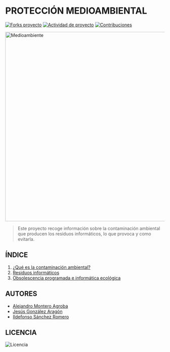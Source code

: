 # PROTECCIÓN MEDIOAMBIENTAL

[![Forks proyecto](https://img.shields.io/badge/Forks-blue)](https://github.com/alemonterx/informatica-ambiental/forks)
[![Actividad de proyecto](https://img.shields.io/badge/Actividad-purple)](https://github.com/alemonterx/informatica-ambiental/activity)
[![Contribuciones](https://img.shields.io/badge/Contribuciones-brown)](https://github.com/alemonterx/informatica-ambiental/graphs/contributors)

<img src="img/portada.jpg" alt="Medioambiente" width="600px">

> Este proyecto recoge información sobre la contaminación ambiental que producen los residuos informáticos, lo que provoca y como evitarla.

## ÍNDICE
1. [¿Qué es la contaminación ambiental?](contaminacion.md)
2. [Residuos informáticos](residuos.md)
3. [Obsolescencia programada e informática ecológica](obsolescencia.md)

## AUTORES
* [Alejandro Montero Agroba](https://github.com/alemonterx)
* [Jesús González Aragón](https://github.com/JesusGonzalezAragon)
* [Ildefonso Sánchez Romero](https://github.com/Modalbos)

## LICENCIA
![Licencia](img/licencia.png)
